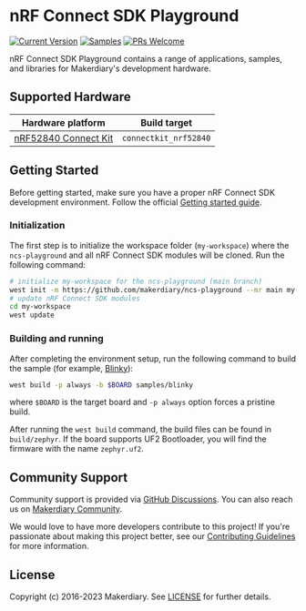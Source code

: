 # nRF Connect SDK Playground

[![Current Version](https://img.shields.io/github/tag/makerdiary/ncs-playground.svg)](https://github.com/makerdiary/ncs-playground/tags)
[![Samples](https://github.com/makerdiary/ncs-playground/actions/workflows/samples.yml/badge.svg?branch=main)](https://github.com/makerdiary/ncs-playground/actions/workflows/samples.yml?query=branch%3Amain)
[![PRs Welcome](https://img.shields.io/badge/PRs-welcome-brightgreen.svg?color=informational)](/.github/CONTRIBUTING.md)

nRF Connect SDK Playground contains a range of applications, samples, and libraries for Makerdiary's development hardware.

## Supported Hardware

| Hardware platform      | Build target          |
|------------------------|-----------------------|
| [nRF52840 Connect Kit] | `connectkit_nrf52840` |


## Getting Started

Before getting started, make sure you have a proper nRF Connect SDK development environment. Follow the official [Getting started guide].

### Initialization
The first step is to initialize the workspace folder (`my-workspace`) where the `ncs-playground` and all nRF Connect SDK modules will be cloned. Run the following command:

``` sh
# initialize my-workspace for the ncs-playground (main branch)
west init -m https://github.com/makerdiary/ncs-playground --mr main my-workspace
# update nRF Connect SDK modules
cd my-workspace
west update
```

### Building and running

After completing the environment setup, run the following command to build the sample (for example, [Blinky]):

``` sh
west build -p always -b $BOARD samples/blinky
```

where `$BOARD` is the target board and `-p always` option forces a pristine build.

After running the `west build` command, the build files can be found in `build/zephyr`. If the board supports UF2 Bootloader, you will find the firmware with the name `zephyr.uf2`.

## Community Support

Community support is provided via [GitHub Discussions][discussions]. You can also reach us on
[Makerdiary Community][community].

We would love to have more developers contribute to this project! If you're passionate about making this project better, see our [Contributing Guidelines][contributing] for more information.

## License

Copyright (c) 2016-2023 Makerdiary. See [LICENSE](./LICENSE) for further details.

[nRF52840 Connect Kit]: https://wiki.makerdiary.com/nrf52840-connectkit
[Blinky]: /samples/blinky
[Getting started guide]: https://developer.nordicsemi.com/nRF_Connect_SDK/doc/latest/nrf/getting_started.html
[discussions]: https://github.com/makerdiary/ncs-playground/discussions
[community]: https://community.makerdiary.com
[contributing]: /.github/CONTRIBUTING.md
